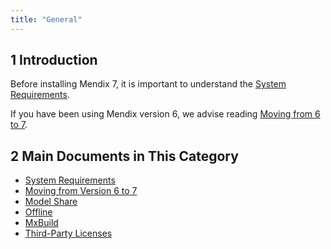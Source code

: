 ```yaml
---
title: "General"
---
```


## 1 Introduction

Before installing Mendix 7, it is important to understand the [System Requirements](system-requirements). 

If you have been using Mendix version 6, we advise reading [Moving from 6 to 7](moving-from-6-to-7).

## 2 Main Documents in This Category

* [System Requirements](system-requirements)
* [Moving from Version 6 to 7](moving-from-6-to-7)
* [Model Share](model-share)
* [Offline](offline)
* [MxBuild](mxbuild)
* [Third-Party Licenses](third-party-licenses)
